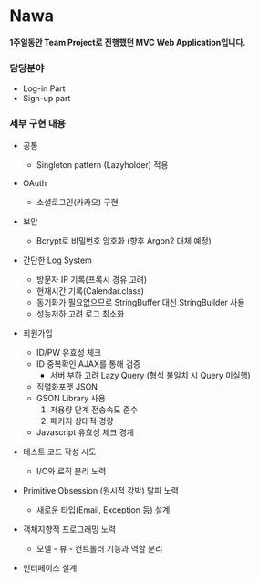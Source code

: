 # Nawa

**1주일동안 Team Project로 진행했던 MVC Web Application입니다.**

### 담당분야
- Log-in Part
- Sign-up part
  
### 세부 구현 내용
  
- 공통
  - Singleton pattern (Lazyholder) 적용
  
- OAuth
  - 소셜로그인(카카오) 구현

- 보안
  - Bcrypt로 비밀번호 암호화 (향후 Argon2 대체 예정)

- 간단한 Log System
  - 방문자 IP 기록(프록시 경유 고려)
  - 현재시간 기록(Calendar.class)
  - 동기화가 필요없으므로 StringBuffer 대신 StringBuilder 사용
  - 성능저하 고려 로그 최소화
  
- 회원가입
  - ID/PW 유효성 체크
  - ID 중복확인 AJAX를 통해 검증
    - 서버 부하 고려 Lazy Query (형식 불일치 시 Query 미실행)
  - 직렬화포맷 JSON
  - GSON Library 사용
    1. 저용량 단계 전송속도 준수
    2. 패키지 상대적 경량
  - Javascript 유효성 체크 경계
  
- 테스트 코드 작성 시도
  - I/O와 로직 분리 노력
  
- Primitive Obsession (원시적 강박) 탈피 노력
  - 새로운 타입(Email, Exception 등) 설계
  
- 객체지향적 프로그래밍 노력
  - 모델 - 뷰 - 컨트롤러 기능과 역할 분리
  
- 인터페이스 설계
  
